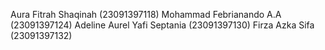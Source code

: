 Aura Fitrah Shaqinah        (23091397118)
Mohammad Febrianando A.A    (23091397124)
Adeline Aurel Yafi Septania (23091397130)
Firza Azka Sifa             (23091397132)
